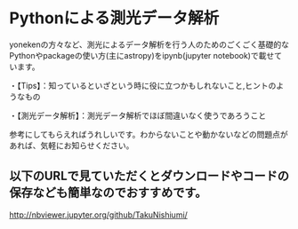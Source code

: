 # Pythonによる測光データ解析
yonekenの方々など、測光によるデータ解析を行う人のためのごくごく基礎的なPythonやpackageの使い方(主にastropy)をipynb(jupyter notebook)で載せています。

・【Tips】：知っているといざという時に役に立つかもしれないこと,ヒントのようなもの

・【測光データ解析】：測光データ解析でほぼ間違いなく使うであろうこと
 
参考にしてもらえればうれしいです。わからないことや動かないなどの問題点があれば、気軽にお知らせください。

## 以下のURLで見ていただくとダウンロードやコードの保存なども簡単なのでおすすめです。
http://nbviewer.jupyter.org/github/TakuNishiumi/

